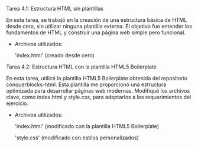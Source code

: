 Tarea 4.1: Estructura HTML sin plantillas

En esta tarea, se trabajó en la creación de una estructura básica de HTML desde cero, sin utilizar ninguna plantilla externa. El objetivo fue entender los fundamentos de HTML y construir una página web simple pero funcional.

-   Archivos utilizados:

    'index.html' (creado desde cero)

Tarea 4.2: Estructura HTML con la plantilla HTML5 Boilerplate

En esta tarea, utilicé la plantilla HTML5 Boilerplate obtenida del repositorio conquerblocks-html. Esta plantilla me proporcionó una estructura optimizada para desarrollar páginas web modernas. Modifiqué los archivos clave, como index.html y style.css, para adaptarlos a los requerimientos del ejercicio.

-   Archivos utilizados:

    'index.html' (modificado con la plantilla HTML5 Boilerplate)

    'style.css' (modificado con estilos personalizados)
